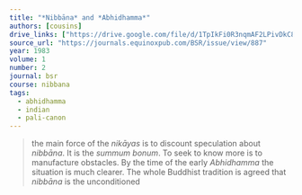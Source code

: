 ```yaml
---
title: "*Nibbāna* and *Abhidhamma*"
authors: [cousins]
drive_links: ["https://drive.google.com/file/d/1TpIkFi0R3nqmAF2LPivDkC86blCpbLe3/view?usp=drivesdk"]
source_url: "https://journals.equinoxpub.com/BSR/issue/view/887"
year: 1983
volume: 1
number: 2
journal: bsr
course: nibbana
tags:
  - abhidhamma
  - indian
  - pali-canon
---
```


> the main force of the *nikāyas* is to discount speculation about *nibbāna*. It is the *summum bonum*. To seek to know more is to manufacture obstacles. By the time of the early *Abhidhamma* the situation is much clearer. The whole Buddhist tradition is agreed that *nibbāna* is the unconditioned

